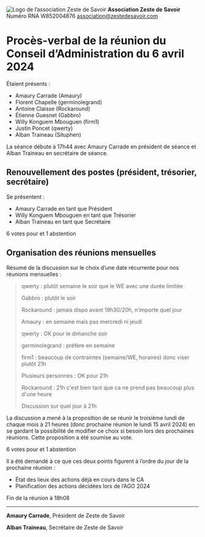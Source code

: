 ![Logo de l’association Zeste de Savoir](https://github.com/zestedesavoir/documents-communication/blob/master/logo/logo_fond.png?raw=true)
**Association Zeste de Savoir**
Numéro RNA W852004876
association@zestedesavoir.com

# Procès-verbal de la réunion du Conseil d’Administration du 6 avril 2024

Étaient présents :

- Amaury Carrade (Amaury)
- Florent Chapelle (germinolegrand)
- Antoine Claisse (Rockaround)
- Étienne Guesnet (Gabbro)
- Willy Konguem Mbouguen (firm1)
- Justin Poncet (qwerty)
- Alban Traineau (Situphen)

La séance débute à 17h44 avec Amaury Carrade en président de séance et Alban Traineau en secrétaire de séance.

## Renouvellement des postes (président, trésorier, secrétaire)

Se présentent :

- Amaury Carrade en tant que Président
- Willy Konguem Mbouguen en tant que Trésorier
- Alban Traineau en tant que Secrétaire

6 votes pour et 1 abstention

## Organisation des réunions mensuelles

Résumé de la discussion sur le choix d’une date récurrente pour nos réunions mensuelles :

> qwerty : plutôt semaine le soir que le WE avec une durée limitée
>
> Gabbro : plutôt le soir
>
> Rockaround : jamais dispo avant 19h30/20h, n’importe quel jour
>
> Amaury : en semaine mais pas mercredi ni jeudi
>
> qwerty : OK pour le dimanche soir
>
> germinolegrand : préfère en semaine
>
> firm1 : beaucoup de contraintes (semaine/WE, horaires) donc viser plutôt 21h
>
> Plusieurs personnes : OK pour 21h
>
> Rockaround : 21h c'est bien tant que ca ne prend pas beaucoup plus d'une heure 
>
> Discussion sur quel jour à 21h
>

La discussion a mené à la proposition de se réunir le troisième lundi de chaque mois à 21 heures (donc prochaine réunion le lundi 15 avril 2024) en se gardant la possibilité de modifier ce choix si besoin lors des prochaines réunions. Cette proposition a été soumise au vote.

6 votes pour et 1 abstention

Il a été demandé à ce que ces deux points figurent à l’ordre du jour de la prochaine réunion :

- État des lieux des actions déjà en cours dans le CA
- Planification des actions décidées lors de l’AGO 2024

Fin de la réunion à 18h08

------

**Amaury Carrade**, Président de Zeste de Savoir





**Alban Traineau**, Secrétaire de Zeste de Savoir



